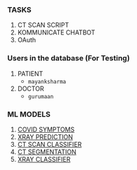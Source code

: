 ### TASKS
<!--1. [CT SCAN](https://www.kaggle.com/daenys2000/unet-segmentation)
    * [DATASET](https://www.kaggle.com/andrewmvd/covid19-ct-scans/code)
6. [XRAY CLASSIFIER ](https://medium.com/pytorch/image-similarity-search-in-pytorch-1a744cf3469)
3. Frontend
-->
1. CT SCAN SCRIPT
2. KOMMUNICATE CHATBOT
4. OAuth


### Users in the database (For Testing)
1. PATIENT
      * `mayanksharma`
2. DOCTOR
      * `gurumaan`

### ML MODELS
1. [COVID SYMPTOMS](https://github.com/jhabarsingh/DOCMED/blob/main/covid_symtoms/random_forest.py)
2. [XRAY PREDICTION](https://github.com/jhabarsingh/XRAY-COVID-PREDICTION/blob/master/corona_api/corona_static/xray_production.py)
3. [CT SCAN CLASSIFIER](https://github.com/jhabarsingh/DOCMED/blob/main/ct_scan/predit.py)
4. [CT SEGMENTATION](https://github.com/jhabarsingh/DOCMED/blob/main/ct_scan_segmentation/script.py)
5. [XRAY CLASSIFIER](https://github.com/jhabarsingh/DOCMED/blob/main/xray_classifier/script.py)
